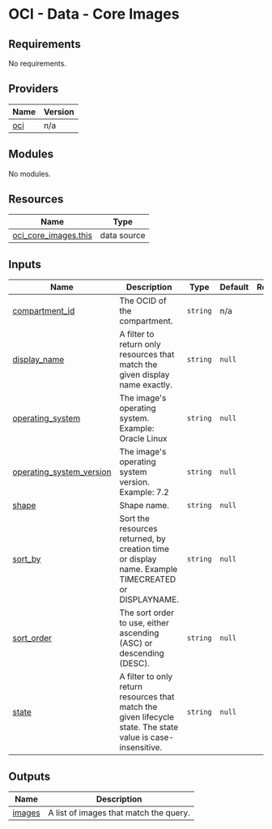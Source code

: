 # OCI - Data - Core Images

<!-- BEGINNING OF PRE-COMMIT-OPENTOFU DOCS HOOK -->
## Requirements

No requirements.

## Providers

| Name | Version |
|------|---------|
| <a name="provider_oci"></a> [oci](#provider\_oci) | n/a |

## Modules

No modules.

## Resources

| Name | Type |
|------|------|
| [oci_core_images.this](https://registry.terraform.io/providers/hashicorp/oci/latest/docs/data-sources/core_images) | data source |

## Inputs

| Name | Description | Type | Default | Required |
|------|-------------|------|---------|:--------:|
| <a name="input_compartment_id"></a> [compartment\_id](#input\_compartment\_id) | The OCID of the compartment. | `string` | n/a | yes |
| <a name="input_display_name"></a> [display\_name](#input\_display\_name) | A filter to return only resources that match the given display name exactly. | `string` | `null` | no |
| <a name="input_operating_system"></a> [operating\_system](#input\_operating\_system) | The image's operating system. Example: Oracle Linux | `string` | `null` | no |
| <a name="input_operating_system_version"></a> [operating\_system\_version](#input\_operating\_system\_version) | The image's operating system version. Example: 7.2 | `string` | `null` | no |
| <a name="input_shape"></a> [shape](#input\_shape) | Shape name. | `string` | `null` | no |
| <a name="input_sort_by"></a> [sort\_by](#input\_sort\_by) | Sort the resources returned, by creation time or display name. Example TIMECREATED or DISPLAYNAME. | `string` | `null` | no |
| <a name="input_sort_order"></a> [sort\_order](#input\_sort\_order) | The sort order to use, either ascending (ASC) or descending (DESC). | `string` | `null` | no |
| <a name="input_state"></a> [state](#input\_state) | A filter to only return resources that match the given lifecycle state. The state value is case-insensitive. | `string` | `null` | no |

## Outputs

| Name | Description |
|------|-------------|
| <a name="output_images"></a> [images](#output\_images) | A list of images that match the query. |
<!-- END OF PRE-COMMIT-OPENTOFU DOCS HOOK -->
